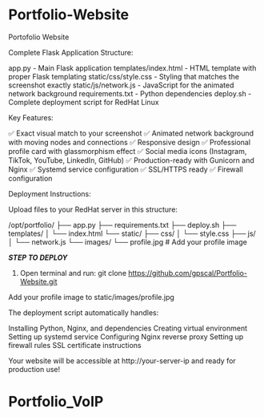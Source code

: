 # Portfolio-Website
Portofolio Website 

Complete Flask Application Structure:

app.py - Main Flask application
templates/index.html - HTML template with proper Flask templating
static/css/style.css - Styling that matches the screenshot exactly
static/js/network.js - JavaScript for the animated network background
requirements.txt - Python dependencies
deploy.sh - Complete deployment script for RedHat Linux

Key Features:

✅ Exact visual match to your screenshot
✅ Animated network background with moving nodes and connections
✅ Responsive design
✅ Professional profile card with glassmorphism effect
✅ Social media icons (Instagram, TikTok, YouTube, LinkedIn, GitHub)
✅ Production-ready with Gunicorn and Nginx
✅ Systemd service configuration
✅ SSL/HTTPS ready
✅ Firewall configuration

Deployment Instructions:

Upload files to your RedHat server in this structure:

/opt/portfolio/
├── app.py
├── requirements.txt
├── deploy.sh
├── templates/
│   └── index.html
└── static/
    ├── css/
    │   └── style.css
    ├── js/
    │   └── network.js
    └── images/
        └── profile.jpg  # Add your profile image

***STEP TO DEPLOY***
1. Open terminal and run:
   git clone https://github.com/gpscal/Portfolio-Website.git



Add your profile image to static/images/profile.jpg

The deployment script automatically handles:

Installing Python, Nginx, and dependencies
Creating virtual environment
Setting up systemd service
Configuring Nginx reverse proxy
Setting up firewall rules
SSL certificate instructions

Your website will be accessible at http://your-server-ip and ready for production use!
# Portfolio_VoIP
